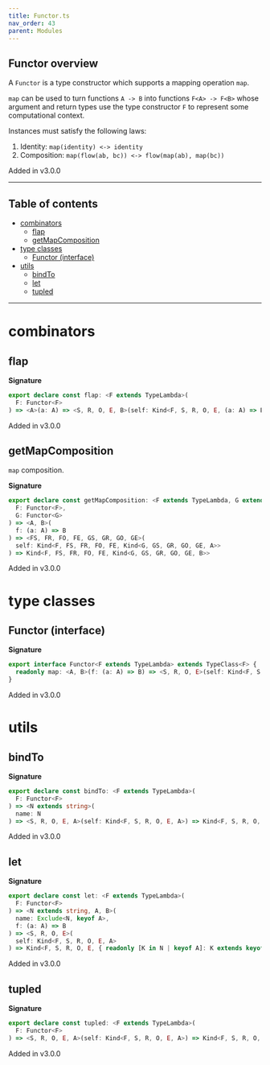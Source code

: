 ```yaml
---
title: Functor.ts
nav_order: 43
parent: Modules
---
```


## Functor overview

A `Functor` is a type constructor which supports a mapping operation `map`.

`map` can be used to turn functions `A -> B` into functions `F<A> -> F<B>` whose argument and return types use the type
constructor `F` to represent some computational context.

Instances must satisfy the following laws:

1. Identity: `map(identity) <-> identity`
2. Composition: `map(flow(ab, bc)) <-> flow(map(ab), map(bc))`

Added in v3.0.0

---

<h2 class="text-delta">Table of contents</h2>

- [combinators](#combinators)
  - [flap](#flap)
  - [getMapComposition](#getmapcomposition)
- [type classes](#type-classes)
  - [Functor (interface)](#functor-interface)
- [utils](#utils)
  - [bindTo](#bindto)
  - [let](#let)
  - [tupled](#tupled)

---

# combinators

## flap

**Signature**

```ts
export declare const flap: <F extends TypeLambda>(
  F: Functor<F>
) => <A>(a: A) => <S, R, O, E, B>(self: Kind<F, S, R, O, E, (a: A) => B>) => Kind<F, S, R, O, E, B>
```

Added in v3.0.0

## getMapComposition

`map` composition.

**Signature**

```ts
export declare const getMapComposition: <F extends TypeLambda, G extends TypeLambda>(
  F: Functor<F>,
  G: Functor<G>
) => <A, B>(
  f: (a: A) => B
) => <FS, FR, FO, FE, GS, GR, GO, GE>(
  self: Kind<F, FS, FR, FO, FE, Kind<G, GS, GR, GO, GE, A>>
) => Kind<F, FS, FR, FO, FE, Kind<G, GS, GR, GO, GE, B>>
```

Added in v3.0.0

# type classes

## Functor (interface)

**Signature**

```ts
export interface Functor<F extends TypeLambda> extends TypeClass<F> {
  readonly map: <A, B>(f: (a: A) => B) => <S, R, O, E>(self: Kind<F, S, R, O, E, A>) => Kind<F, S, R, O, E, B>
}
```

Added in v3.0.0

# utils

## bindTo

**Signature**

```ts
export declare const bindTo: <F extends TypeLambda>(
  F: Functor<F>
) => <N extends string>(
  name: N
) => <S, R, O, E, A>(self: Kind<F, S, R, O, E, A>) => Kind<F, S, R, O, E, { readonly [K in N]: A }>
```

Added in v3.0.0

## let

**Signature**

```ts
export declare const let: <F extends TypeLambda>(
  F: Functor<F>
) => <N extends string, A, B>(
  name: Exclude<N, keyof A>,
  f: (a: A) => B
) => <S, R, O, E>(
  self: Kind<F, S, R, O, E, A>
) => Kind<F, S, R, O, E, { readonly [K in N | keyof A]: K extends keyof A ? A[K] : B }>
```

Added in v3.0.0

## tupled

**Signature**

```ts
export declare const tupled: <F extends TypeLambda>(
  F: Functor<F>
) => <S, R, O, E, A>(self: Kind<F, S, R, O, E, A>) => Kind<F, S, R, O, E, readonly [A]>
```

Added in v3.0.0
